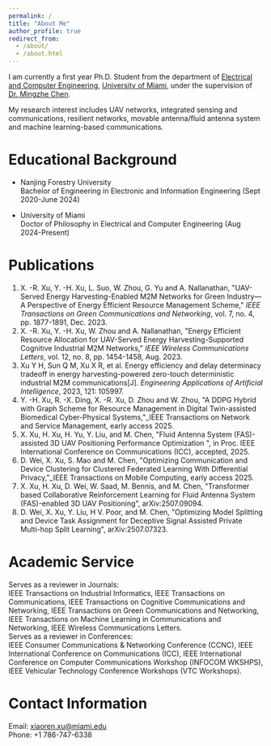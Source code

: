```yaml
---
permalink: /
title: "About Me"
author_profile: true
redirect_from: 
  - /about/
  - /about.html
---
```


I am currently a first year Ph.D. Student from the department of [Electrical and Computer Engineering](https://ece.coe.miami.edu/index.html), [University of Miami](https://welcome.miami.edu/), under the supervision of [Dr. Mingzhe Chen](https://scholar.google.com/citations?hl=zh-CN&user=Pe3kIocAAAAJ&view_op=list_works&sortby=pubdate).<br>

My research interest includes UAV networks, integrated sensing and communications, resilient networks, movable antenna/fluid antenna system and machine learning-based communications.

Educational Background
======
* Nanjing Forestry University<br>
Bachelor of Engineering in Electronic and Information Engineering (Sept 2020-June 2024)

* University of Miami<br>
Doctor of Philosophy in Electrical and Computer Engineering (Aug 2024-Present)

Publications
======
1. X. -R. Xu, Y. -H. Xu, L. Suo, W. Zhou, G. Yu and A. Nallanathan, "UAV-Served Energy Harvesting-Enabled M2M Networks for Green Industry—A Perspective of Energy Efficient Resource Management Scheme," _IEEE Transactions on Green Communications and Networking_, vol. 7, no. 4, pp. 1877-1891, Dec. 2023.<br>
2. X. -R. Xu, Y. -H. Xu, W. Zhou and A. Nallanathan, "Energy Efficient Resource Allocation for UAV-Served Energy Harvesting-Supported Cognitive Industrial M2M Networks," _IEEE Wireless Communications Letters_, vol. 12, no. 8, pp. 1454-1458, Aug. 2023.<br>
3. Xu Y H, Sun Q M, Xu X R, et al. Energy efficiency and delay determinacy tradeoff in energy harvesting-powered zero-touch deterministic industrial M2M communications[J]. _Engineering Applications of Artificial Intelligence_, 2023, 121: 105997.<br>
4. Y. -H. Xu, R. -X. Ding, X. -R. Xu, D. Zhou and W. Zhou, "A DDPG Hybrid with Graph Scheme for Resource Management in Digital Twin-assisted Biomedical Cyber-Physical Systems,"_IEEE Transactions on Network and Service Management, early access 2025.
5. X. Xu, H. Xu, H. Yu, Y. Liu, and M. Chen, "Fluid Antenna System (FAS)-assisted 3D UAV Positioning Performance Optimization ", in Proc. IEEE International Conference on Communications (ICC), accepted, 2025.
6. D. Wei, X. Xu, S. Mao and M. Chen, "Optimizing Communication and Device Clustering for Clustered Federated Learning With Differential Privacy,"_IEEE Transactions on Mobile Computing, early access 2025.
7. X. Xu, H. Xu, D. Wei, W. Saad, M. Bennis, and M. Chen, "Transformer based Collaborative Reinforcement Learning for Fluid Antenna System (FAS)-enabled 3D UAV Positioning", arXiv:2507.09094.
8. D. Wei, X. Xu, Y. Liu, H V. Poor, and M. Chen, "Optimizing Model Splitting and Device Task Assignment for Deceptive Signal Assisted Private Multi-hop Split Learning", arXiv:2507.07323.



Academic Service
======
Serves as a reviewer in Journals: <br>IEEE Transactions on Industrial Informatics, IEEE Transactions on Communications, IEEE Transactions on Cognitive Communications and Networking, IEEE Transactions on Green Communications and Networking, IEEE Transactions on Machine Learning in Communications and Networking, IEEE Wireless Communications Letters.<br>Serves as a reviewer in Conferences: <br>IEEE Consumer Communications & Networking Conference (CCNC), IEEE International Conference on Communications (ICC), IEEE International Conference on Computer Communications Workshop (INFOCOM WKSHPS), IEEE Vehicular Technology Conference Workshops (VTC Workshops).

Contact Information
======
Email: xiaoren.xu@miami.edu<br>Phone: +1 786-747-6338
